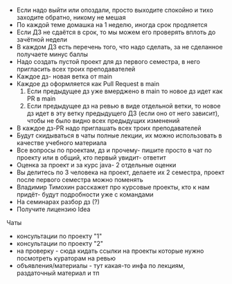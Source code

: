 
- Если надо выйти или опоздали, просто выходите спокойно и тихо заходите обратно, никому не мешая
- По каждой теме домашка на 1 неделю, иногда срок продляется  
- Если ДЗ не сдаётся в срок, то мы можем его проверять вплоть до зачётной недели  
- В каждом ДЗ есть перечень того, что надо сделать, за не сделанное получаете минус баллы  
- Надо создать пустой проект для дз первого семестра, в него пригласить всех троих преподавателей  
- Каждое дз- новая ветка от main
- Каждое дз оформляется как Pull Request в main
  1. Если предыдущее дз уже вмерджено в main то новое дз идет как PR в main  
  2. Если предыдущее дз на ревью в виде отдельной ветки, то новое дз идет в эту ветку предыдущего ДЗ (если оно от него зависит), чтобы не было видно всех предыдущих изменений
- В каждое дз-PR надо приглашать всех троих преподавателей
- Будут скидываться в чаты полные лекции, их можно использовать в качестве учебного материала 
- Все вопросы по проектам, дз и прочему- пишите просто в чат по проекту или в общий, кто первый увидит- ответит
- Оценка за проект и за курс java- 2 отдельные оценки
- Вы делитесь по 3 человека на проект, делаете их 2 семестра, проект после первого семестра можно поменять
- Владимир Тимохин расскажет про курсовые проекты, кто к нам придёт- будут подробности уже с командами
- На семинарах разбор дз (?)
- Получите лицензию Idea

Чаты
- консультации по проекту "1"  
- консультации по проекту "2"  
- на проверку - сюда кидать ссылки на проекты которые нужно посмотреть кураторам на ревью  
- объявления/материалы - тут какая-то инфа по лекциям, раздаточный материал и тп

